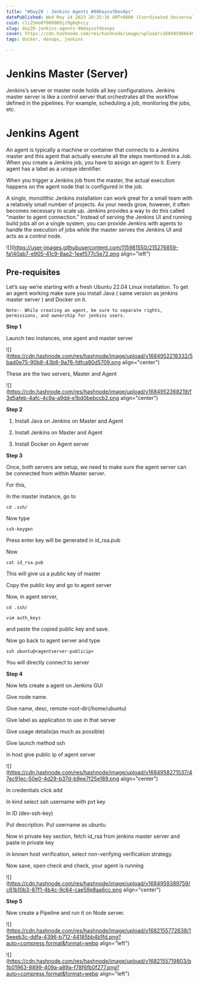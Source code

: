 ```yaml
---
title: "#Day28 : Jenkins Agents #90DaysofDevOps"
datePublished: Wed May 24 2023 20:25:16 GMT+0000 (Coordinated Universal Time)
cuid: cli25mo0f000009jz9g6qhccy
slug: day28-jenkins-agents-90daysofdevops
cover: https://cdn.hashnode.com/res/hashnode/image/upload/v1684959866402/0d686f83-6b00-467d-bcee-a035c792d43a.png
tags: docker, devops, jenkins

---
```


# Jenkins Master (Server)

Jenkins’s server or master node holds all key configurations. Jenkins master server is like a control server that orchestrates all the workflow defined in the pipelines. For example, scheduling a job, monitoring the jobs, etc.

# Jenkins Agent

An agent is typically a machine or container that connects to a Jenkins master and this agent that actually execute all the steps mentioned in a Job. When you create a Jenkins job, you have to assign an agent to it. Every agent has a label as a unique identifier.

When you trigger a Jenkins job from the master, the actual execution happens on the agent node that is configured in the job.

A single, monolithic Jenkins installation can work great for a small team with a relatively small number of projects. As your needs grow, however, it often becomes necessary to scale up. Jenkins provides a way to do this called “master to agent connection.” Instead of serving the Jenkins UI and running build jobs all on a single system, you can provide Jenkins with agents to handle the execution of jobs while the master serves the Jenkins UI and acts as a control node.

![](https://user-images.githubusercontent.com/115981550/215276859-fa140ab7-e905-41c9-8ae2-1eef577c5e72.png align="left")

## Pre-requisites

Let’s say we’re starting with a fresh Ubuntu 22.04 Linux installation. To get an agent working make sure you install Java ( same version as jenkins master server ) and Docker on it.

`Note:- While creating an agent, be sure to separate rights, permissions, and ownership for jenkins users.`

**Step 1**

Launch two instances, one agent and master server

![](https://cdn.hashnode.com/res/hashnode/image/upload/v1684952218332/5bad0e75-90b8-43b8-9a76-fdfca80d5709.png align="center")

These are the two servers, Master and Agent

![](https://cdn.hashnode.com/res/hashnode/image/upload/v1684952368219/f3d5afeb-4afc-4c9a-a9dd-e1bd0bebccb2.png align="center")

**Step 2**

1. Install Java on Jenkins on Master and Agent
    
2. Install Jenkins on Master and Agent
    
3. Install Docker on Agent server
    

**Step 3**

Once, both servers are setup, we need to make sure the agent server can be connected from within Master server.

For this,

In the master instance, go to

`cd .ssh/`

Now type

`ssh-keygen`

Press enter key will be generated in id\_rsa.pub

Now

`cat id_rsa.pub`

This will give us a public key of master

Copy the public key and go to agent server

Now, in agent server,

`cd .ssh/`

`vim auth_keys`

and paste the copied public key and save.

Now go back to agent server and type

`ssh ubuntu@<agentserver-publicip>`

You will directly connect to server

**Step 4**

Now lets create a agent on Jenkins GUI

Give node name.

Give name, desc, remote-root-dir(/home/ubuntu)

Give label as application to use in that server

Give usage details(as much as possible)

Give launch method ssh

in host give public ip of agent server

![](https://cdn.hashnode.com/res/hashnode/image/upload/v1684958271537/47ec91ec-50e0-4d29-b37d-b9ee7f25e189.png align="center")

In credentials click add

In kind select ssh username with pvt key

In ID (dev-ssh-key)

Put description. Put username as ubuntu

Now in private key section, fetch id\_rsa from jenkins master server and paste in private key

in known host verification, select non-verifying verification strategy.

Now save, open check and check, your agent is running

![](https://cdn.hashnode.com/res/hashnode/image/upload/v1684959389759/c61b10b3-87f1-4b4c-9c64-cae59e8aa6cc.png align="center")

**Step 5**

Now create a Pipeline and run it on Node server.

![](https://cdn.hashnode.com/res/hashnode/image/upload/v1682155772638/15eeeb3c-ddfa-4396-b712-44185bb4b1fd.png?auto=compress,format&format=webp align="left")

![](https://cdn.hashnode.com/res/hashnode/image/upload/v1682155719803/b1b01963-8899-409a-a89a-f78f6fb0f277.png?auto=compress,format&format=webp align="left")